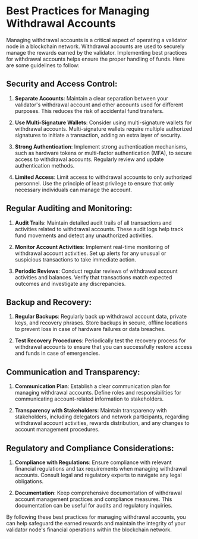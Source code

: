# Best Practices for Managing Withdrawal Accounts

Managing withdrawal accounts is a critical aspect of operating a validator node in a blockchain network. Withdrawal accounts are used to securely manage the rewards earned by the validator. Implementing best practices for withdrawal accounts helps ensure the proper handling of funds. Here are some guidelines to follow:

## Security and Access Control:

1. **Separate Accounts**: Maintain a clear separation between your validator's withdrawal account and other accounts used for different purposes. This reduces the risk of accidental fund transfers.

2. **Use Multi-Signature Wallets**: Consider using multi-signature wallets for withdrawal accounts. Multi-signature wallets require multiple authorized signatures to initiate a transaction, adding an extra layer of security.

3. **Strong Authentication**: Implement strong authentication mechanisms, such as hardware tokens or multi-factor authentication (MFA), to secure access to withdrawal accounts. Regularly review and update authentication methods.

4. **Limited Access**: Limit access to withdrawal accounts to only authorized personnel. Use the principle of least privilege to ensure that only necessary individuals can manage the account.

## Regular Auditing and Monitoring:

1. **Audit Trails**: Maintain detailed audit trails of all transactions and activities related to withdrawal accounts. These audit logs help track fund movements and detect any unauthorized activities.

2. **Monitor Account Activities**: Implement real-time monitoring of withdrawal account activities. Set up alerts for any unusual or suspicious transactions to take immediate action.

3. **Periodic Reviews**: Conduct regular reviews of withdrawal account activities and balances. Verify that transactions match expected outcomes and investigate any discrepancies.

## Backup and Recovery:

1. **Regular Backups**: Regularly back up withdrawal account data, private keys, and recovery phrases. Store backups in secure, offline locations to prevent loss in case of hardware failures or data breaches.

2. **Test Recovery Procedures**: Periodically test the recovery process for withdrawal accounts to ensure that you can successfully restore access and funds in case of emergencies.

## Communication and Transparency:

1. **Communication Plan**: Establish a clear communication plan for managing withdrawal accounts. Define roles and responsibilities for communicating account-related information to stakeholders.

2. **Transparency with Stakeholders**: Maintain transparency with stakeholders, including delegators and network participants, regarding withdrawal account activities, rewards distribution, and any changes to account management procedures.

## Regulatory and Compliance Considerations:

1. **Compliance with Regulations**: Ensure compliance with relevant financial regulations and tax requirements when managing withdrawal accounts. Consult legal and regulatory experts to navigate any legal obligations.

2. **Documentation**: Keep comprehensive documentation of withdrawal account management practices and compliance measures. This documentation can be useful for audits and regulatory inquiries.

By following these best practices for managing withdrawal accounts, you can help safeguard the earned rewards and maintain the integrity of your validator node's financial operations within the blockchain network.

